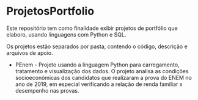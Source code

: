 # ProjetosPortfolio

 Este repositório tem como finalidade exibir projetos de portfólio que elaboro, usando linguagens com Python e SQL.

 Os projetos estão separados por pasta, contendo o código, descrição e arquivos de apoio.

-  PEnem - Projeto usando a linguagem Python para carregamento, tratamento e visualização dos dados. O projeto analisa as condições socioeconômicas dos candidatos que realizaram a prova do ENEM no ano de 2019, em especial verificando a relação de renda familiar x desempenho nas provas.
